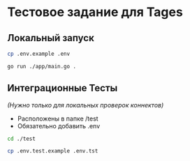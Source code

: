 # Тестовое задание для Tages
## Локальный запуск
```bash
cp .env.example .env
```
```bash
go run ./app/main.go .
```
## Интеграционные Тесты
*(Нужно только для локальных проверок коннектов)*

- Расположены в папке /test
- Обязательно добавить .env
```bash
cd ./test

cp .env.test.example .env.tst
 ```
